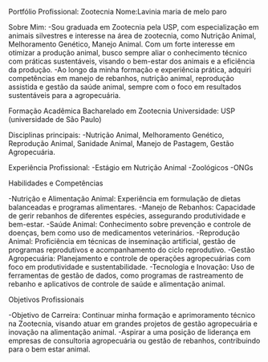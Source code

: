 Portfólio Profissional: Zootecnia
Nome:Lavinia maria de melo paro 

Sobre Mim:
-Sou graduada em Zootecnia pela USP, com especialização em animais silvestres e interesse na área de zootecnia, como Nutrição Animal, Melhoramento Genético, Manejo Animal. Com um forte interesse em otimizar a produção animal, busco sempre aliar o conhecimento técnico com práticas sustentáveis, visando o bem-estar dos animais e a eficiência da produção.
-Ao longo da minha formação e experiência prática, adquiri competências em manejo de rebanhos, nutrição animal, reprodução assistida e gestão da saúde animal, sempre com o foco em resultados sustentáveis para a agropecuária.

Formação Acadêmica
Bacharelado em Zootecnia
Universidade: USP (universidade de São Paulo)

Disciplinas principais: 
-Nutrição Animal, Melhoramento Genético, Reprodução Animal, Sanidade Animal, Manejo de Pastagem, Gestão Agropecuária.

Experiência Profissional:
-Estágio em Nutrição Animal
-Zoológicos
-ONGs

Habilidades e Competências

-Nutrição e Alimentação Animal: Experiência em formulação de dietas balanceadas e programas alimentares.
-Manejo de Rebanhos: Capacidade de gerir rebanhos de diferentes espécies, assegurando produtividade e bem-estar.
-Saúde Animal: Conhecimento sobre prevenção e controle de doenças, bem como uso de medicamentos veterinários.
-Reprodução Animal: Proficiência em técnicas de inseminação artificial, gestão de programas reprodutivos e acompanhamento do ciclo reprodutivo.
-Gestão Agropecuária: Planejamento e controle de operações agropecuárias com foco em produtividade e sustentabilidade.
-Tecnologia e Inovação: Uso de ferramentas de gestão de dados, como programas de rastreamento de rebanho e aplicativos de controle de saúde e alimentação animal.

Objetivos Profissionais

-Objetivo de Carreira: Continuar minha formação e aprimoramento técnico na Zootecnia, visando atuar em grandes projetos de gestão agropecuária e inovação na alimentação animal.
-Aspirar a uma posição de liderança em empresas de consultoria agropecuária ou gestão de rebanhos, contribuindo para o bem estar animal.
